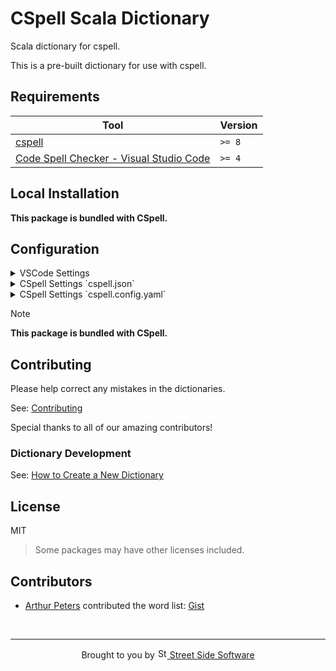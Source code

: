 # CSpell Scala Dictionary

Scala dictionary for cspell.

This is a pre-built dictionary for use with cspell.

<!--- @@inject: ../../static/requirements.md --->

## Requirements

| Tool                                                                                                                                 | Version |
| ------------------------------------------------------------------------------------------------------------------------------------ | ------- |
| [cspell](https://github.com/streetsidesoftware/cspell)                                                                               | `>= 8`  |
| [Code Spell Checker - Visual Studio Code](https://marketplace.visualstudio.com/items?itemName=streetsidesoftware.code-spell-checker) | `>= 4`  |

<!--- @@inject-end: ../../static/requirements.md --->

<!--- @@inject: ./static/install.md --->

## Local Installation

**This package is bundled with CSpell.**

## Configuration

<details>
<summary>VSCode Settings</summary>

Add the following to your VSCode settings:

**`.vscode/settings.json`**

```jsonc
{
  "cSpell.dictionaries": ["scala"],
}
```

</details>

<details>
<summary>CSpell Settings `cspell.json`</summary>

**`cspell.json`**

```jsonc
{
  "dictionaries": ["scala"],
}
```

</details>

<details>
<summary>CSpell Settings `cspell.config.yaml`</summary>

**`cspell.config.yaml`**

```yaml
dictionaries:
  - scala
```

</details>

> [!NOTE]
> **This package is bundled with CSpell.**

<!--- @@inject-end: ./static/install.md --->

<!--- @@inject: ../../static/contributing.md --->

## Contributing

Please help correct any mistakes in the dictionaries.

See: [Contributing](https://github.com/streetsidesoftware/cspell-dicts#contributing)

Special thanks to all of our amazing contributors!

### Dictionary Development

See: [How to Create a New Dictionary](https://github.com/streetsidesoftware/cspell-dicts#how-to-create-a-new-dictionary)

<!--- @@inject-end: ../../static/contributing.md --->

## License

MIT

> Some packages may have other licenses included.

## Contributors

- [Arthur Peters](https://github.com/arthurp) contributed the word list: [Gist](https://gist.github.com/arthurp/20cd632ce0643a6ec3580276155bcc1c)

<!--- @@inject: ../../static/footer.md --->

<br/>

---

<p align="center">
Brought to you by <a href="https://streetsidesoftware.com" title="Street Side Software">
<img width="16" alt="Street Side Software Logo" src="https://i.imgur.com/CyduuVY.png" /> Street Side Software
</a>
</p>

<!--- @@inject-end: ../../static/footer.md --->
